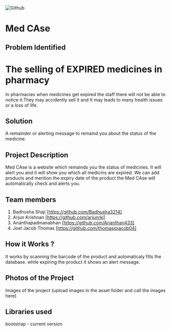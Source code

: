 ![Github](https://github.com/Noel6161131110/CONQUEROR-23-/blob/8746611d94769a1aa96d8a85a25d35edc9a95973/assets/desktop.png)


# Med CAse

## Problem Identified 
# The selling of EXPIRED medicines in pharmacy
In pharmacies when medicines get expired the staff there will not be able to notice it.They may accidently sell it and 
It may leads to many health issues or a loss of life.
<br>

## Solution 
A remainder or alerting message to remaind you about the status of the medicine.
<br>

## Project Description 
Med CAse is a website which remainds you the status of medicines.
It  will alert you and it will show you which all medicins are expired.
We can add products and mention the expiry date of the product the Med CAse will automatically check and alerts you. 
<br>

## Team members

1. Badhusha Shaji [https://github.com/Badhusha3214]
2. Arjun Krishnan [https://github.com/arjunrkj]
3. Ananthapadmanabhan [https://github.com/Ananthan433]
4. Joel Jacob Thomas [https://github.com/thomasjojacob04]


<!-- ## Link to product walkthrough
<a href="https://www.youtube.com/watch?v=cbzObD3_JeA" target="_blank" ><img src="https://github.com/Noel6161131110/OpenAI_Saturday_Hack_Night/blob/main/Youtube_logo_PNG7.png" width="300" height="150" ></a> -->
## How it Works ?
It works by scanning the barcode of the product and automaticaly fills the database.
while expiring the product it shows an alert message.

## Photos of the Project
Images of the project (upload images in the asset folder and call the images here)

## Libraries used
bootstrap - current version
